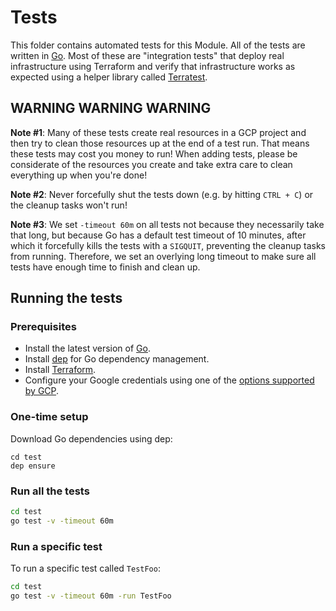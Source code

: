 # Tests

<!-- NOTE: We use absolute linking here instead of relative linking, because the terraform registry does not support
           relative linking correctly.
-->

This folder contains automated tests for this Module. All of the tests are written in [Go](https://golang.org/). 
Most of these are "integration tests" that deploy real infrastructure using Terraform and verify that infrastructure works as expected using a helper library called [Terratest](https://github.com/gruntwork-io/terratest).  



## WARNING WARNING WARNING

**Note #1**: Many of these tests create real resources in a GCP project and then try to clean those resources up at 
the end of a test run. That means these tests may cost you money to run! When adding tests, please be considerate of 
the resources you create and take extra care to clean everything up when you're done!

**Note #2**: Never forcefully shut the tests down (e.g. by hitting `CTRL + C`) or the cleanup tasks won't run!

**Note #3**: We set `-timeout 60m` on all tests not because they necessarily take that long, but because Go has a
default test timeout of 10 minutes, after which it forcefully kills the tests with a `SIGQUIT`, preventing the cleanup
tasks from running. Therefore, we set an overlying long timeout to make sure all tests have enough time to finish and 
clean up.



## Running the tests

### Prerequisites

- Install the latest version of [Go](https://golang.org/).
- Install [dep](https://github.com/golang/dep) for Go dependency management.
- Install [Terraform](https://www.terraform.io/downloads.html).
- Configure your Google credentials using one of the [options supported by GCP](https://cloud.google.com/docs/authentication/getting-started).


### One-time setup

Download Go dependencies using dep:

```
cd test
dep ensure
```


### Run all the tests

```bash
cd test
go test -v -timeout 60m
```


### Run a specific test

To run a specific test called `TestFoo`:

```bash
cd test
go test -v -timeout 60m -run TestFoo
```